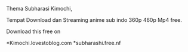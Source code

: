 Thema Subharasi Kimochi,

Tempat Download dan Streaming anime sub indo 360p 460p Mp4 free.

Download this free on 

*Kimochi.lovestoblog.com
*subharashi.free.nf
